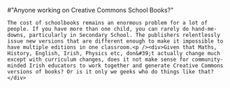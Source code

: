 #"Anyone working on Creative Commons School Books?"


    The cost of schoolbooks remains an enormous problem for a lot of people. If you have more than one child, you can rarely do hand-me-downs, particularly in Secondary School. The publishers relentlessly issue new versions that are different enough to make it impossible to have multiple editions in one classroom.<p /><div>Given that Maths, History, English, Irish, Physics etc, don&#39;t actually change much except with curriculum changes, does it not make sense for community-minded Irish educators to work together and generate Creative Commons versions of books? Or is it only we geeks who do things like that?</div>
  